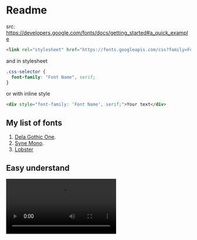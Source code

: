 # Readme

src: https://developers.google.com/fonts/docs/getting_started#a_quick_example

```html
<link rel="stylesheet" href="https://fonts.googleapis.com/css?family=Font+Name" />
```

and in stylesheet

```css
.css-selector {
  font-family: "Font Name", serif;
}
```

or with inline style

```html
<div style="font-family: 'Font Name', serif;">Your text</div>
```

## My list of fonts

1. [Dela Gothic One](https://fonts.google.com/specimen/Dela+Gothic+One?preview.text_type=custom#standard-styles).
2. [Syne Mono](https://fonts.google.com/specimen/Syne+Mono?preview.text_type=custom).
3. [Lobster](https://fonts.google.com/specimen/Lobster?preview.text_type=custom)

## Easy understand

![](gif-easy.webm)
